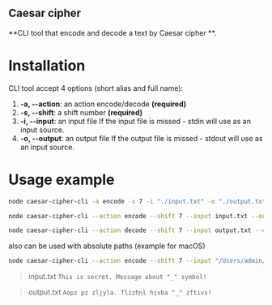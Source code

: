 ##  Caesar cipher

**CLI tool that encode and decode a text by Caesar cipher **.

# Installation



CLI tool accept 4 options (short alias and full name):

1. **-a, --action**: an action encode/decode **(required)**
2.  **-s, --shift**: a shift number **(required)**
3.  **-i, --input**: an input file
If the input file is missed - stdin will use as an input source.
4.  **-o, --output**: an output file
If the output file is missed - stdout will use as an input source.


# Usage example

```bash
node caesar-cipher-cli -a encode -s 7 -i "./input.txt" -o "./output.txt"
```

```bash
node caesar-cipher-cli --action encode --shift 7 --input input.txt --output output.txt
```

```bash
node caesar-cipher-cli --action decode --shift 7 --input output.txt --output input.txt
```

also can be used with absolute paths (example for macOS)

```bash
node caesar-cipher-cli --action encode --shift 7 --input "/Users/admin/Documents/courses/rs/node.js/caesar-cipher-cli/input.txt" --output "/Users/admin/Documents/courses/rs/node.js/caesar-cipher-cli/output.txt"
```

> input.txt
> `This is secret. Message about "_" symbol!`

> output.txt
> `Aopz pz zljyla. Tlzzhnl hivba "_" zftivs!`
